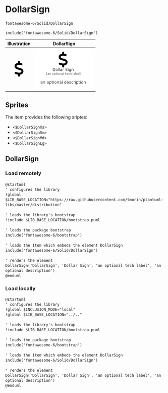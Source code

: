 # DollarSign


```text
fontawesome-6/Solid/DollarSign
```

```text
include('fontawesome-6/Solid/DollarSign')
```



| Illustration | DollarSign |
| :---: | :---: |
| ![illustration for Illustration](../../fontawesome-6/Solid/DollarSign.png) | ![illustration for DollarSign](../../fontawesome-6/Solid/DollarSign.Local.png) |



## Sprites
The item provides the following sriptes:

- `<$DollarSignXs>`
- `<$DollarSignSm>`
- `<$DollarSignMd>`
- `<$DollarSignLg>`





## DollarSign

### Load remotely
```plantuml
@startuml
' configures the library
!global $LIB_BASE_LOCATION="https://raw.githubusercontent.com/tmorin/plantuml-libs/master/distribution"

' loads the library's bootstrap
!include $LIB_BASE_LOCATION/bootstrap.puml

' loads the package bootstrap
include('fontawesome-6/bootstrap')

' loads the Item which embeds the element DollarSign
include('fontawesome-6/Solid/DollarSign')

' renders the element
DollarSign('DollarSign', 'Dollar Sign', 'an optional tech label', 'an optional description')
@enduml
```

### Load locally
```plantuml
@startuml
' configures the library
!global $INCLUSION_MODE="local"
!global $LIB_BASE_LOCATION="../.."

' loads the library's bootstrap
!include $LIB_BASE_LOCATION/bootstrap.puml

' loads the package bootstrap
include('fontawesome-6/bootstrap')

' loads the Item which embeds the element DollarSign
include('fontawesome-6/Solid/DollarSign')

' renders the element
DollarSign('DollarSign', 'Dollar Sign', 'an optional tech label', 'an optional description')
@enduml
```

